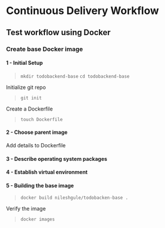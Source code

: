 # Continuous Delivery Workflow
## Test workflow using Docker

### Create base Docker image

#### 1 - Initial Setup
> `mkdir todobackend-base`
> `cd todobackend-base`

Initialize git repo
>`git init`

Create a Dockerfile
> `touch Dockerfile`


#### 2 - Choose parent image
Add details to Dockerfile

#### 3 - Describe operating system packages

#### 4 - Establish virtual environment

#### 5 - Building the base image
> `docker build nileshgule/todobacken-base .`

Verify the image
> `docker images`
